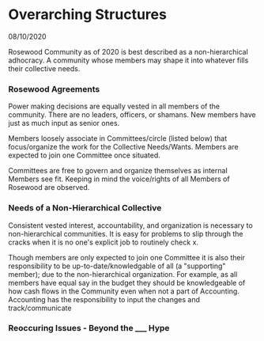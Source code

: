 # Overarching Structures
08/10/2020

Rosewood Community as of 2020 is best described as a non-hierarchical adhocracy. A community whose members may shape it into whatever fills their collective needs. 

### Rosewood Agreements

Power making decisions are equally vested in all members of the community. There are no leaders, officers, or shamans. New members have just as much input as senior ones.

Members loosely associate in Committees/circle (listed below) that focus/organize the work for the Collective Needs/Wants. Members are expected to join one Committee once situated.

Committees are free to govern and organize themselves as internal Members see fit. Keeping in mind the voice/rights of all Members of Rosewood are observed.

### Needs of a Non-Hierarchical Collective

Consistent vested interest, accountability, and organization is necessary to non-hierarchical communities. It is easy for problems to slip through the cracks when it is no one's explicit job to routinely check x.

Though members are only expected to join one Committee it is also their responsibility to be up-to-date/knowledgable of all (a "supporting" member); due to the non-hierarchical organization. For example, as all members have equal say in the budget they should be knowledgeable of how cash flows in the Community even when not a part of Accounting. Accounting has the responsibility to input the changes and track/communicate  

### Reoccuring Issues - Beyond the ___ Hype
